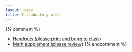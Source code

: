 ```yaml
---
layout: page
title: Introductory unit
---
```


{% comment %} 
* [Handouts (please print and bring to class)](materials/intro.handouts.pdf)
 * [Math supplement (please review)](materials/math.handouts.pdf)
{% endcomment %} 
